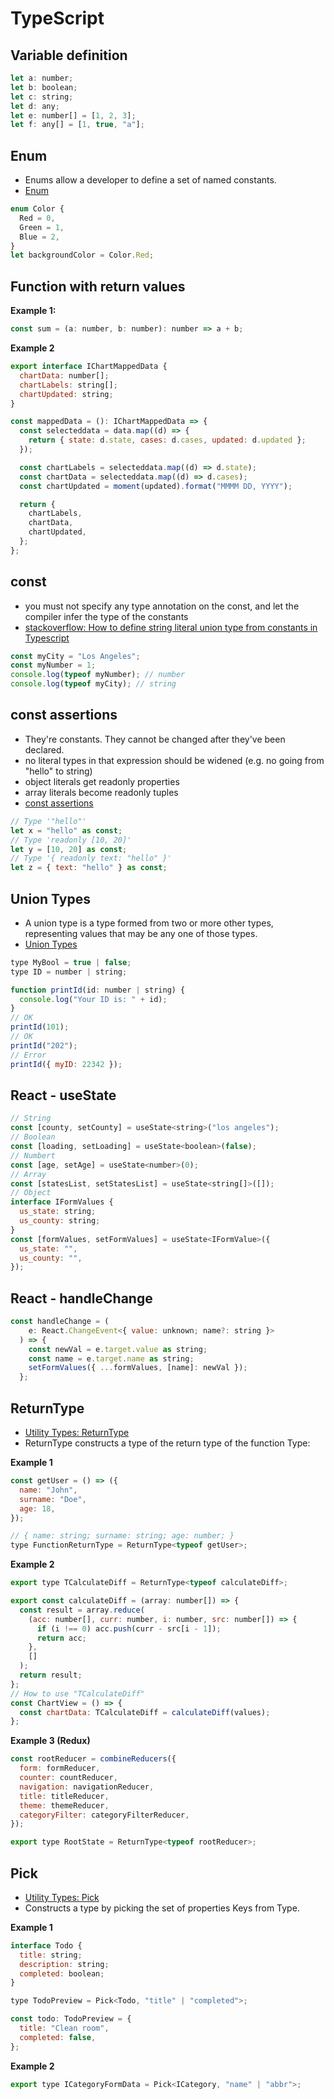 # TypeScript

## Variable definition

```js
let a: number;
let b: boolean;
let c: string;
let d: any;
let e: number[] = [1, 2, 3];
let f: any[] = [1, true, "a"];
```

## Enum

- Enums allow a developer to define a set of named constants.
- [Enum](https://www.typescriptlang.org/docs/handbook/enums.html)

```js
enum Color {
  Red = 0,
  Green = 1,
  Blue = 2,
}
let backgroundColor = Color.Red;
```

## Function with return values

**Example 1:**

```js
const sum = (a: number, b: number): number => a + b;
```

**Example 2**

```js
export interface IChartMappedData {
  chartData: number[];
  chartLabels: string[];
  chartUpdated: string;
}

const mappedData = (): IChartMappedData => {
  const selecteddata = data.map((d) => {
    return { state: d.state, cases: d.cases, updated: d.updated };
  });

  const chartLabels = selecteddata.map((d) => d.state);
  const chartData = selecteddata.map((d) => d.cases);
  const chartUpdated = moment(updated).format("MMMM DD, YYYY");

  return {
    chartLabels,
    chartData,
    chartUpdated,
  };
};
```

## const

- you must not specify any type annotation on the const, and let the compiler infer the type of the constants
- [stackoverflow: How to define string literal union type from constants in Typescript](https://stackoverflow.com/questions/56263200/how-to-define-string-literal-union-type-from-constants-in-typescript)

```js
const myCity = "Los Angeles";
const myNumber = 1;
console.log(typeof myNumber); // number
console.log(typeof myCity); // string
```

## const assertions

- They're constants. They cannot be changed after they've been declared.
- no literal types in that expression should be widened (e.g. no going from "hello" to string)
- object literals get readonly properties
- array literals become readonly tuples
- [const assertions ](https://www.typescriptlang.org/docs/handbook/release-notes/typescript-3-4.html#const-assertions)

```js
// Type '"hello"'
let x = "hello" as const;
// Type 'readonly [10, 20]'
let y = [10, 20] as const;
// Type '{ readonly text: "hello" }'
let z = { text: "hello" } as const;
```

## Union Types

- A union type is a type formed from two or more other types, representing values that may be any one of those types.
- [Union Types](https://www.typescriptlang.org/docs/handbook/2/everyday-types.html#union-types)

```js
type MyBool = true | false;
type ID = number | string;

function printId(id: number | string) {
  console.log("Your ID is: " + id);
}
// OK
printId(101);
// OK
printId("202");
// Error
printId({ myID: 22342 });
```

## React - useState

```js
// String
const [county, setCounty] = useState<string>("los angeles");
// Boolean
const [loading, setLoading] = useState<boolean>(false);
// Numbert
const [age, setAge] = useState<number>(0);
// Array
const [statesList, setStatesList] = useState<string[]>([]);
// Object
interface IFormValues {
  us_state: string;
  us_county: string;
}
const [formValues, setFormValues] = useState<IFormValue>({
  us_state: "",
  us_county: "",
});
```

## React - handleChange

```js
const handleChange = (
    e: React.ChangeEvent<{ value: unknown; name?: string }>
  ) => {
    const newVal = e.target.value as string;
    const name = e.target.name as string;
    setFormValues({ ...formValues, [name]: newVal });
  };
```

## ReturnType<Type>

- [Utility Types: ReturnType](https://www.typescriptlang.org/docs/handbook/utility-types.html#returntypetype)
- ReturnType constructs a type of the return type of the function Type:

**Example 1**

```js
const getUser = () => ({
  name: "John",
  surname: "Doe",
  age: 18,
});

// { name: string; surname: string; age: number; }
type FunctionReturnType = ReturnType<typeof getUser>;
```

**Example 2**

```js
export type TCalculateDiff = ReturnType<typeof calculateDiff>;

export const calculateDiff = (array: number[]) => {
  const result = array.reduce(
    (acc: number[], curr: number, i: number, src: number[]) => {
      if (i !== 0) acc.push(curr - src[i - 1]);
      return acc;
    },
    []
  );
  return result;
};
// How to use "TCalculateDiff"
const ChartView = () => {
  const chartData: TCalculateDiff = calculateDiff(values);
};
```

**Example 3 (Redux)**

```js
const rootReducer = combineReducers({
  form: formReducer,
  counter: countReducer,
  navigation: navigationReducer,
  title: titleReducer,
  theme: themeReducer,
  categoryFilter: categoryFilterReducer,
});

export type RootState = ReturnType<typeof rootReducer>;
```

## Pick<Type>

- [Utility Types: Pick](https://www.typescriptlang.org/docs/handbook/utility-types.html#picktype-keys)
- Constructs a type by picking the set of properties Keys from Type.

**Example 1**

```js
interface Todo {
  title: string;
  description: string;
  completed: boolean;
}

type TodoPreview = Pick<Todo, "title" | "completed">;

const todo: TodoPreview = {
  title: "Clean room",
  completed: false,
};
```

**Example 2**

```js
export type ICategoryFormData = Pick<ICategory, "name" | "abbr">;
```
